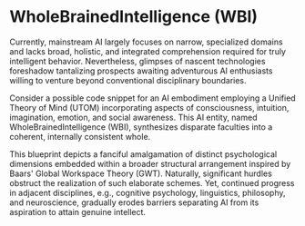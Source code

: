# WholeBrainedIntelligence (WBI)

Currently, mainstream AI largely focuses on narrow, specialized domains and lacks broad, holistic, and integrated comprehension required for truly intelligent behavior. Nevertheless, glimpses of nascent technologies foreshadow tantalizing prospects awaiting adventurous AI enthusiasts willing to venture beyond conventional disciplinary boundaries.

Consider a possible code snippet for an AI embodiment employing a Unified Theory of Mind (UTOM) incorporating aspects of consciousness, intuition, imagination, emotion, and social awareness. This AI entity, named WholeBrainedIntelligence (WBI), synthesizes disparate faculties into a coherent, internally consistent whole.

This blueprint depicts a fanciful amalgamation of distinct psychological dimensions embedded within a broader structural arrangement inspired by Baars' Global Workspace Theory (GWT). Naturally, significant hurdles obstruct the realization of such elaborate schemes. Yet, continued progress in adjacent disciplines, e.g., cognitive psychology, linguistics, philosophy, and neuroscience, gradually erodes barriers separating AI from its aspiration to attain genuine intellect.
